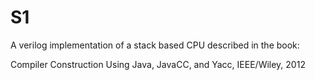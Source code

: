 # S1
A verilog implementation of a stack based CPU described in
the book:

Compiler Construction Using Java, JavaCC, and Yacc, IEEE/Wiley, 2012 
